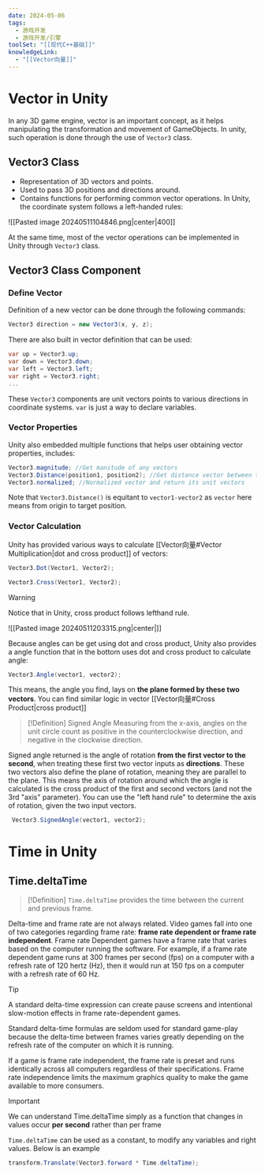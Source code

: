 ```yaml
---
date: 2024-05-06
tags:
  - 游戏开发
  - 游戏开发/引擎
toolSet: "[[现代C++基础]]"
knowledgeLink:
  - "[[Vector向量]]"
---
```

# Vector in Unity
In any 3D game engine, vector is an important concept, as it helps manipulating the transformation and movement of GameObjects. In unity, such operation is done through the use of `Vector3` class.

## Vector3 Class
- Representation of 3D vectors and points.
- Used to pass 3D positions and directions around.
- Contains functions for performing common vector operations.
In Unity, the coordinate system follows a left-handed rules:

![[Pasted image 20240511104846.png|center|400]]

At the same time, most of the vector operations can be implemented in Unity through `Vector3` class.

## Vector3 Class Component
### Define Vector
Definition of a new vector can be done through the following commands:

```csharp
Vector3 direction = new Vector3(x, y, z);
```

There are also built in vector definition that can be used:

```csharp
var up = Vector3.up;
var down = Vector3.down;
var left = Vector3.left;
var right = Vector3.right;
...
```

These `Vector3` components are unit vectors points to various directions in coordinate systems. `var` is just a way to declare variables.
### Vector Properties
Unity also embedded multiple functions that helps user obtaining vector properties, includes:

```csharp
Vector3.magnitude; //Get manitude of any vectors
Vector3.Distance(position1, position2); //Get distance vector between two given coordinates
Vector3.normalized; //Normalized vector and return its unit vectors
```

Note that `Vector3.Distance()` is equitant to `vector1-vector2` as `vector` here means from origin to target position.  

### Vector Calculation
Unity has provided various ways to calculate [[Vector向量#Vector Multiplication|dot and cross product]] of vectors:

```csharp
Vector3.Dot(Vector1, Vector2);

Vector3.Cross(Vector1, Vector2);
```

> [!warning]
> Notice that in Unity, cross product follows lefthand rule.

![[Pasted image 20240511203315.png|center|]]

Because angles can be get using dot and cross product, Unity also provides a angle function that in the bottom uses dot and cross product to calculate angle:

```csharp
Vector3.Angle(vector1, vector2);
```

This means, the angle you find, lays on **the plane formed by these two vectors**. You can find similar logic in vector [[Vector向量#Cross Product|cross product]] 

> [!Definition] Signed Angle
> Measuring from the x-axis, angles on the unit circle count as positive in the counterclockwise direction, and negative in the clockwise direction.

Signed angle returned is the angle of rotation **from the first vector to the second**, when treating these first two vector inputs as **directions**. These two vectors also define the plane of rotation, meaning they are parallel to the plane. This means the axis of rotation around which the angle is calculated is the cross product of the first and second vectors (and not the 3rd "axis" parameter). You can use the "left hand rule" to determine the axis of rotation, given the two input vectors. 

```csharp
 Vector3.SignedAngle(vector1, vector2);
```

# Time in Unity
## Time.deltaTime

> [!Definition]
> `Time.deltaTime` provides the time between the current and previous frame. 

Delta-time and frame rate are not always related. Video games fall into one of two categories regarding frame rate: **frame rate dependent or frame rate independent**. Frame rate Dependent games have a frame rate that varies based on the computer running the software. For example, if a frame rate dependent game runs at 300 frames per second (fps) on a computer with a refresh rate of 120 hertz (Hz), then it would run at 150 fps on a computer with a refresh rate of 60 Hz. 

> [!tip]
> A standard delta-time expression can create pause screens and intentional slow-motion effects in frame rate-dependent games. 

Standard delta-time formulas are seldom used for standard game-play because the delta-time between frames varies greatly depending on the refresh rate of the computer on which it is running.

If a game is frame rate independent, the frame rate is preset and runs identically across all computers regardless of their specifications. Frame rate independence limits the maximum graphics quality to make the game available to more consumers. 

> [!important]
> We can understand Time.deltaTime simply as a function that changes in values occur **per second** rather than per frame

`Time.deltaTime` can be used as a constant, to modify any variables and right values. Below is an example

```csharp
transform.Translate(Vector3.forward * Time.deltaTime);
```
